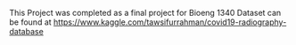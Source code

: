 This Project was completed as a final project for Bioeng 1340 
Dataset can be found at https://www.kaggle.com/tawsifurrahman/covid19-radiography-database
